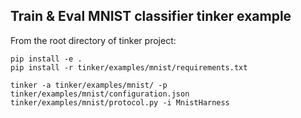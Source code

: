 ## Train & Eval MNIST classifier tinker example

From the root directory of tinker project:
```
pip install -e .
pip install -r tinker/examples/mnist/requirements.txt

tinker -a tinker/examples/mnist/ -p tinker/examples/mnist/configuration.json tinker/examples/mnist/protocol.py -i MnistHarness
```

